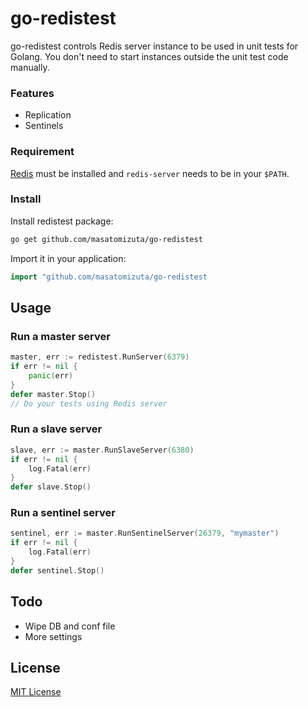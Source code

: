 # go-redistest 

go-redistest controls Redis server instance to be used in unit tests for Golang.
You don't need to start instances outside the unit test code manually.

### Features

* Replication
* Sentinels

### Requirement

[Redis](https://github.com/antirez/redis) must be installed and ```redis-server``` needs to be in your ```$PATH```.

### Install

Install redistest package:

```bash
go get github.com/masatomizuta/go-redistest
```

Import it in your application:

```go
import "github.com/masatomizuta/go-redistest
```

## Usage

### Run a master server

```go
master, err := redistest.RunServer(6379)
if err != nil {
    panic(err)
}
defer master.Stop()
// Do your tests using Redis server
```

### Run a slave server

```go
slave, err := master.RunSlaveServer(6380)
if err != nil {
    log.Fatal(err)
}
defer slave.Stop()
```

### Run a sentinel server

```go
sentinel, err := master.RunSentinelServer(26379, "mymaster")
if err != nil {
    log.Fatal(err)
}
defer sentinel.Stop()
```

## Todo

* Wipe DB and conf file
* More settings

## License

[MIT License](LICENSE)
